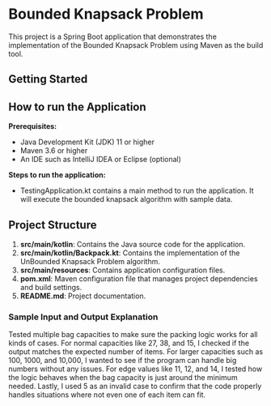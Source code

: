 # Bounded Knapsack Problem

This project is a Spring Boot application that demonstrates the implementation of the Bounded Knapsack Problem using Maven as the build tool.

## Getting Started

## How to run the Application
**Prerequisites:**
- Java Development Kit (JDK) 11 or higher
- Maven 3.6 or higher
- An IDE such as IntelliJ IDEA or Eclipse (optional)

**Steps to run the application:**
- TestingApplication.kt contains a main method to run the application. It will execute the bounded knapsack algorithm with sample data.

## Project Structure 
1. **src/main/kotlin**: Contains the Java source code for the application.
2. **src/main/kotlin/Backpack.kt**: Contains the implementation of the UnBounded Knapsack Problem algorithm.
2. **src/main/resources**: Contains application configuration files.
3. **pom.xml**: Maven configuration file that manages project dependencies and build settings.
4. **README.md**: Project documentation.


### Sample Input and Output Explanation

Tested multiple bag capacities to make sure the packing logic works for all kinds of cases.
For normal capacities like 27, 38, and 15, I checked if the output matches the expected number of items.
For larger capacities such as 100, 1000, and 10,000, I wanted to see if the program can handle big numbers without any issues.
For edge values like 11, 12, and 14, I tested how the logic behaves when the bag capacity is just around the minimum needed.
Lastly, I used 5 as an invalid case to confirm that the code properly handles situations where not even one of each item can fit.
